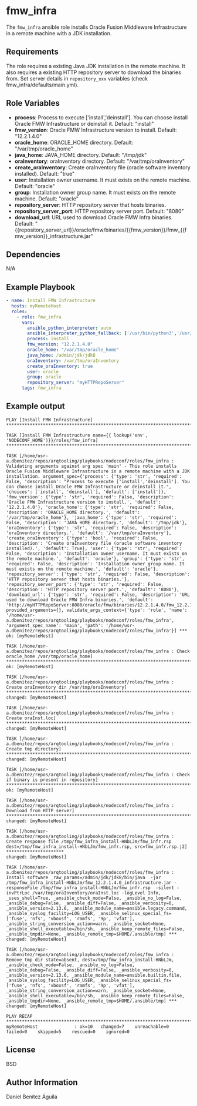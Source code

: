 fmw_infra
=========

The `fmw_infra` ansible role installs Oracle Fusion Middleware Infrastructure in a remote machine with a JDK installation.

Requirements
------------

The role requires a existing Java JDK installation in the remote machine. It also requires a existing HTTP repository server to download the binaries from. Set server details in `repository_xxx` variables (check fmw_infra/defaults/main.yml).

Role Variables
--------------

- **process**: Process to execute ['install','deinstall']. You can choose install Oracle FMW Infrastructure or deinstall it. Default: "install"
- **fmw_version**: Oracle FMW Infrastructure version to install. Default: "12.2.1.4.0"
- **oracle_home**: ORACLE_HOME directory. Default: "/var/tmp/oracle_home"
- **java_home**: JAVA_HOME directory. Default: "/tmp/jdk"
- **oraInventory**: oraInventory directory. Default: "/var/tmp/oraInventory"
- **create_oraInventory**: Create oraInventory file (oracle software inventory installed). Default: "true"
- **user**: Installation owner username. It must exists on the remote machine. Default: "oracle"
- **group**: Installation owner group name. It must exists on the remote machine. Default: "oracle"
- **repository_server**: HTTP repository server that hosts binaries.
- **repository_server_port**: HTTP repository server port. Default: "8080"
- **download_url**: URL used to download Oracle FMW Infra binaries. Default: "{{repository_server_url}}/oracle/fmw/binaries/{{fmw_version}}/fmw_{{fmw_version}}_infrastructure.jar"

Dependencies
------------

N/A

Example Playbook
----------------

```yaml
- name: Install FMW Infrastructure
  hosts: myRemoteHost
  roles:
    - role: fmw_infra
      vars:
        ansible_python_interpreter: auto
        ansible_interpreter_python_fallback: ['/usr/bin/python3','/usr/bin/python2','/usr/bin/python']
        process: install
        fmw_version: "12.2.1.4.0"
        oracle_home: "/var/tmp/oracle_home"
        java_home: /admin/jdk/jdk8
        oraInventory: /var/tmp/oraInventory
        create_oraInventory: true
        user: oracle
        group: oracle
        repository_server: "myHTTPRepoServer"
      tags: fmw_infra
```


Example output
----------------

```
PLAY [Install FMW Infrastructure] ***********************************************************************************************************************************************************************************************************

TASK [Install FMW Infrastructure name={{ lookup('env', 'NODECONF_HOME')}}/roles/fmw_infra] **************************************************************************************************************************************************

TASK [/home/usr-a.dbenitez/repos/arqtooling/playbooks/nodeconf/roles/fmw_infra : Validating arguments against arg spec 'main' - This role installs Oracle Fusion Middleware Infrastructure in a remote machine with a JDK installation. argument_spec={'process': {'type': 'str', 'required': False, 'description': "Process to execute ['install','deinstall']. You can choose install Oracle FMW Infrastructure or deinstall it.", 'choices': ['install', 'deinstall'], 'default': ['install']}, 'fmw_version': {'type': 'str', 'required': False, 'description': 'Oracle FMW Infrastructure version to install.', 'default': '12.2.1.4.0'}, 'oracle_home': {'type': 'str', 'required': False, 'description': 'ORACLE_HOME directory.', 'default': '/var/tmp/oracle_home'}, 'java_home': {'type': 'str', 'required': False, 'description': 'JAVA_HOME directory.', 'default': '/tmp/jdk'}, 'oraInventory': {'type': 'str', 'required': False, 'description': 'oraInventory directory.', 'default': '/var/tmp/oraInventory'}, 'create_oraInventory': {'type': 'bool', 'required': False, 'description': 'Create oraInventory file (oracle software inventory installed).', 'default': True}, 'user': {'type': 'str', 'required': False, 'description': 'Installation owner username. It must exists on the remote machine.', 'default': 'oracle'}, 'group': {'type': 'str', 'required': False, 'description': 'Installation owner group name. It must exists on the remote machine.', 'default': 'oracle'}, 'repository_server': {'type': 'str', 'required': False, 'description': 'HTTP repository server that hosts binaries.'}, 'repository_server_port': {'type': 'str', 'required': False, 'description': 'HTTP repository server port.', 'default': '8080'}, 'download_url': {'type': 'str', 'required': False, 'description': 'URL used to download Oracle FMW Infra binaries.', 'default': 'http://myHTTPRepoServer:8080/oracle/fmw/binaries/12.2.1.4.0/fmw_12.2.1.4.0_infrastructure.jar'}}, provided_arguments={}, validate_args_context={'type': 'role', 'name': '/home/usr-a.dbenitez/repos/arqtooling/playbooks/nodeconf/roles/fmw_infra', 'argument_spec_name': 'main', 'path': '/home/usr-a.dbenitez/repos/arqtooling/playbooks/nodeconf/roles/fmw_infra'}] ***
ok: [myRemoteHost]

TASK [/home/usr-a.dbenitez/repos/arqtooling/playbooks/nodeconf/roles/fmw_infra : Check oracle_home /var/tmp/oracle_home] ********************************************************************************************************************
ok: [myRemoteHost]

TASK [/home/usr-a.dbenitez/repos/arqtooling/playbooks/nodeconf/roles/fmw_infra : Create oraInventory dir /var/tmp/oraInventory] *************************************************************************************************************
changed: [myRemoteHost]

TASK [/home/usr-a.dbenitez/repos/arqtooling/playbooks/nodeconf/roles/fmw_infra : Create oraInst.loc] ****************************************************************************************************************************************
changed: [myRemoteHost]

TASK [/home/usr-a.dbenitez/repos/arqtooling/playbooks/nodeconf/roles/fmw_infra : Create tmp directory] **************************************************************************************************************************************
changed: [myRemoteHost]

TASK [/home/usr-a.dbenitez/repos/arqtooling/playbooks/nodeconf/roles/fmw_infra : Check if binary is present in repository] ******************************************************************************************************************
ok: [myRemoteHost]

TASK [/home/usr-a.dbenitez/repos/arqtooling/playbooks/nodeconf/roles/fmw_infra : Download from HTTP server] *********************************************************************************************************************************
changed: [myRemoteHost]

TASK [/home/usr-a.dbenitez/repos/arqtooling/playbooks/nodeconf/roles/fmw_infra : Create response file /tmp/fmw_infra_install-HNbLJm/fmw_infr.rsp dest=/tmp/fmw_infra_install-HNbLJm/fmw_infr.rsp, src=fmw_infr.rsp.j2] **********************
changed: [myRemoteHost]

TASK [/home/usr-a.dbenitez/repos/arqtooling/playbooks/nodeconf/roles/fmw_infra : Install software _raw_params=/admin/jdk/jdk8/bin/java  -jar /tmp/fmw_infra_install-HNbLJm/fmw_12.2.1.4.0_infrastructure.jar -responseFile /tmp/fmw_infra_install-HNbLJm/fmw_infr.rsp  -silent -invPtrLoc /var/tmp/oraInventory/oraInst.loc -logLevel Info, _uses_shell=True, _ansible_check_mode=False, _ansible_no_log=False, _ansible_debug=False, _ansible_diff=False, _ansible_verbosity=0, _ansible_version=2.13.6, _ansible_module_name=ansible.legacy.command, _ansible_syslog_facility=LOG_USER, _ansible_selinux_special_fs=['fuse', 'nfs', 'vboxsf', 'ramfs', '9p', 'vfat'], _ansible_string_conversion_action=warn, _ansible_socket=None, _ansible_shell_executable=/bin/sh, _ansible_keep_remote_files=False, _ansible_tmpdir=None, _ansible_remote_tmp=$HOME/.ansible/tmp] ***
changed: [myRemoteHost]

TASK [/home/usr-a.dbenitez/repos/arqtooling/playbooks/nodeconf/roles/fmw_infra : Remove tmp dir state=absent, dest=/tmp/fmw_infra_install-HNbLJm, _ansible_check_mode=False, _ansible_no_log=False, _ansible_debug=False, _ansible_diff=False, _ansible_verbosity=0, _ansible_version=2.13.6, _ansible_module_name=ansible.builtin.file, _ansible_syslog_facility=LOG_USER, _ansible_selinux_special_fs=['fuse', 'nfs', 'vboxsf', 'ramfs', '9p', 'vfat'], _ansible_string_conversion_action=warn, _ansible_socket=None, _ansible_shell_executable=/bin/sh, _ansible_keep_remote_files=False, _ansible_tmpdir=None, _ansible_remote_tmp=$HOME/.ansible/tmp] ***
changed: [myRemoteHost]

PLAY RECAP **********************************************************************************************************************************************************************************************************************************
myRemoteHost              : ok=10   changed=7    unreachable=0    failed=0    skipped=5    rescued=0    ignored=0
```

License
-------

BSD

Author Information
------------------

Daniel Benítez Águila
